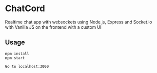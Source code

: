 # ChatCord
Realtime chat app with websockets using Node.js, Express and Socket.io with Vanilla JS on the frontend with a custom UI

## Usage
```
npm install
npm start

Go to localhost:3000
```
